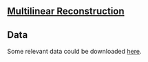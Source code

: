 
## [Multilinear Reconstruction](http://phg1024.github.io/MultilinearReconstruction)

## Data
Some relevant data could be downloaded [here](https://goo.gl/sEB9Dk).
